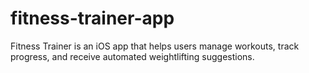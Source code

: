 # fitness-trainer-app
Fitness Trainer is an iOS app that helps users manage workouts, track progress, and receive automated weightlifting suggestions.
